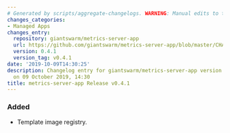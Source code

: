 ```yaml
---
# Generated by scripts/aggregate-changelogs. WARNING: Manual edits to this files will be overwritten.
changes_categories:
- Managed Apps
changes_entry:
  repository: giantswarm/metrics-server-app
  url: https://github.com/giantswarm/metrics-server-app/blob/master/CHANGELOG.md#v041
  version: 0.4.1
  version_tag: v0.4.1
date: '2019-10-09T14:30:25'
description: Changelog entry for giantswarm/metrics-server-app version 0.4.1, published
  on 09 October 2019, 14:30
title: metrics-server-app Release v0.4.1
---
```


### Added
- Template image registry.
